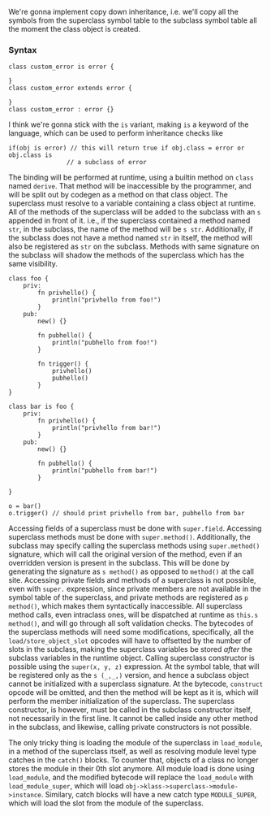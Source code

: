 We're gonna implement copy down inheritance, i.e. we'll copy all the symbols 
from the superclass symbol table to the subclass symbol table all the moment 
the class object is created.
### Syntax
```
class custom_error is error {

}
class custom_error extends error {

}
class custom_error : error {}
```
I think we're gonna stick with the `is` variant, making `is` a keyword of the 
language, which can be used to perform inheritance checks like 
```
if(obj is error) // this will return true if obj.class = error or obj.class is
                // a subclass of error
```
The binding will be performed at runtime, using a builtin method on `class` 
named `derive`. That method will be inaccessible by the programmer, and will 
be split out by codegen as a method on that class object. The superclass must 
resolve to a variable containing a class object at runtime.
All of the methods of the superclass will be added to the subclass with an 
`s ` appended in front of it. i.e., if the superclass contained a method named 
`str`, in the subclass, the name of the method will be `s str`. Additionally, 
if the subclass does not have a method named `str` in itself, the method will 
also be registered as `str` on the subclass.
Methods with same signature on the subclass will shadow the methods of the 
superclass which has the same visibility.
```
class foo {
    priv:
        fn privhello() {
            println("privhello from foo!")
        }
    pub:
        new() {}

        fn pubhello() {
            println("pubhello from foo!")
        }

        fn trigger() {
            privhello()
            pubhello()
        }
}

class bar is foo {
    priv:
        fn privhello() {
            println("privhello from bar!")
        }
    pub:
        new() {}

        fn pubhello() {
            println("pubhello from bar!")
        }

}

o = bar()
o.trigger() // should print privhello from bar, pubhello from bar
```
Accessing fields of a superclass must be done with `super.field`. Accessing 
superclass methods must be done with `super.method()`. Additionally, 
the subclass may specify calling the superclass methods using `super.method()` 
signature, which will call the original version of the method, even if an 
overridden version is present in the subclass. This will be done by generating 
the signature as `s method()` as opposed to `method()` at the call site.
Accessing private fields and methods of a superclass is not possible, even with 
`super.` expression, since private members are not available in the symbol 
table of the superclass, and private methods are registered as `p method()`, 
which makes them syntactically inaccessible.
All superclass method calls, even intraclass ones, will be dispatched at 
runtime as `this.s method()`, and will go through all soft validation checks.
The bytecodes of the superclass methods will need some modifications, 
specifically, all the `load/store_object_slot` opcodes will have to offsetted
by the number of slots in the subclass, making the superclass variables be 
stored _after_ the subclass variables in the runtime object.
Calling superclass constructor is possible using the `super(x, y, z)` 
expression. At the symbol table, that will be registered only as the `s (_,_,)` 
version, and hence a subclass object cannot be initialized with a superclass 
signature. At the bytecode, `construct` opcode will be omitted, and then 
the method will be kept as it is, which will perform the member initialization 
of the superclass. The superclass constructor, is however, must be called in 
the subclass constructor itself, not necessarily in the first line. It cannot 
be called inside any other method in the subclass, and likewise, calling 
private constructors is not possible.

The only tricky thing is loading the module of the superclass in `load_module`, 
in a method of the superclass itself, as well as resolving module level type 
catches in the `catch()` blocks.
To counter that, objects of a class no longer stores the module in their 0th 
slot anymore. All module load is done using `load_module`, and the modified 
bytecode will replace the `load_module` with `load_module_super`, which will 
load `obj->klass->superclass->module->instance`. Similary, catch blocks will 
have a new catch type `MODULE_SUPER`, which will load the slot from the 
module of the superclass.
